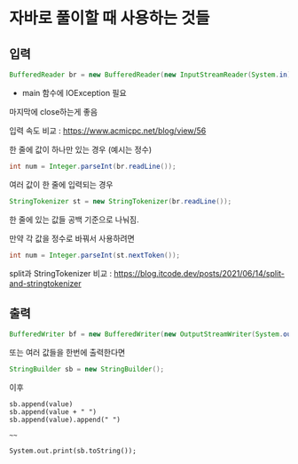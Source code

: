 # 자바로 풀이할 때 사용하는 것들

## 입력

```java
BufferedReader br = new BufferedReader(new InputStreamReader(System.in));
```

* main 함수에 IOException 필요

마지막에 close하는게 좋음

입력 속도 비교 : <https://www.acmicpc.net/blog/view/56>

한 줄에 값이 하나만 있는 경우 (예시는 정수)

```java
int num = Integer.parseInt(br.readLine());
```

여러 값이 한 줄에 입력되는 경우

```java
StringTokenizer st = new StringTokenizer(br.readLine());
```

한 줄에 있는 값들 공백 기준으로 나눠짐.

만약 각 값을 정수로 바꿔서 사용하려면

```java
int num = Integer.parseInt(st.nextToken());
```

split과 StringTokenizer 비교 : <https://blog.itcode.dev/posts/2021/06/14/split-and-stringtokenizer>

## 출력

```java
BufferedWriter bf = new BufferedWriter(new OutputStreamWriter(System.out));
```

또는 여러 값들을 한번에 출력한다면

```java
StringBuilder sb = new StringBuilder();
```

이후

```
sb.append(value)
sb.append(value + " ")
sb.append(value).append(" ")

~~

System.out.print(sb.toString());
```
